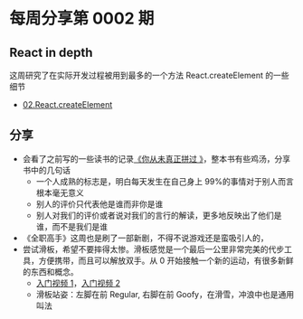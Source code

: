 # 每周分享第 0002 期

## React in depth

这周研究了在实际开发过程被用到最多的一个方法 React.createElement 的一些细节

- [02.React.createElement](https://github.com/luxp/react-in-depth/blob/master/02.React.createElement.md)

## 分享

- 会看了之前写的一些读书的记录[《你从未真正拼过 》](https://book.douban.com/subject/26882462/)，整本书有些鸡汤，分享书中的几句话
  - 一个人成熟的标志是，明白每天发生在自己身上 99%的事情对于别人而言根本毫无意义
  - 别人的评价只代表他是谁而非你是谁
  - 别人对我们的评价或者说对我们的言行的解读，更多地反映出了他们是谁，而不是我们是谁
- 《全职高手》这周也是刷了一部新剧，不得不说游戏还是蛮吸引人的，
- 尝试滑板，希望不要摔得太惨。滑板感觉是一个最后一公里非常完美的代步工具，方便携带，而且可以解放双手。从 0 开始接触一个新的运动，有很多新鲜的东西和概念。
  - [入门视频 1](https://www.youtube.com/watch?v=vG1Ezmv8no8)，[入门视频 2](https://www.youtube.com/watch?v=He4VWVsy_AU)
  - 滑板站姿：左脚在前 Regular, 右脚在前 Goofy，在滑雪，冲浪中也是通用叫法
